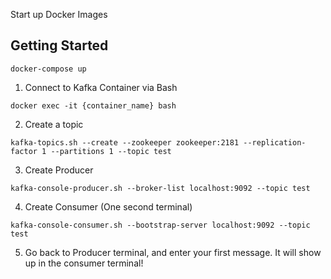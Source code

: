 Start up Docker Images
## Getting Started
`docker-compose up`

1. Connect to Kafka Container via Bash

`docker exec -it {container_name} bash`

2. Create a topic

`kafka-topics.sh --create --zookeeper zookeeper:2181 --replication-factor 1 --partitions 1 --topic test`

3. Create Producer

`kafka-console-producer.sh --broker-list localhost:9092 --topic test`

4. Create Consumer (One second terminal)

`kafka-console-consumer.sh --bootstrap-server localhost:9092 --topic test`

5. Go back to Producer terminal, and enter your first message. It will show up in the consumer terminal! 
